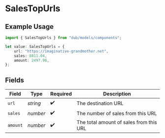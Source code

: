 # SalesTopUrls

## Example Usage

```typescript
import { SalesTopUrls } from "dub/models/components";

let value: SalesTopUrls = {
    url: "https://imaginative-grandmother.net",
    sales: 8811.04,
    amount: 2497.96,
};
```

## Fields

| Field                                   | Type                                    | Required                                | Description                             |
| --------------------------------------- | --------------------------------------- | --------------------------------------- | --------------------------------------- |
| `url`                                   | *string*                                | :heavy_check_mark:                      | The destination URL                     |
| `sales`                                 | *number*                                | :heavy_check_mark:                      | The number of sales from this URL       |
| `amount`                                | *number*                                | :heavy_check_mark:                      | The total amount of sales from this URL |